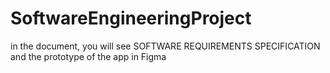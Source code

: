 # SoftwareEngineeringProject
in the document, you will see SOFTWARE REQUIREMENTS
SPECIFICATION and the prototype of the app in Figma
